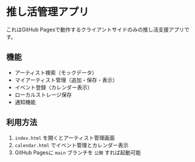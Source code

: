 # 推し活管理アプリ

これはGitHub Pagesで動作するクライアントサイドのみの推し活支援アプリです。

## 機能

- アーティスト検索（モックデータ）
- マイアーティスト管理（追加・保存・表示）
- イベント登録（カレンダー表示）
- ローカルストレージ保存
- 通知機能

## 利用方法

1. `index.html` を開くとアーティスト管理画面
2. `calendar.html` でイベント管理とカレンダー表示
3. GitHub Pagesに `main` ブランチを `公開` すれば起動可能
